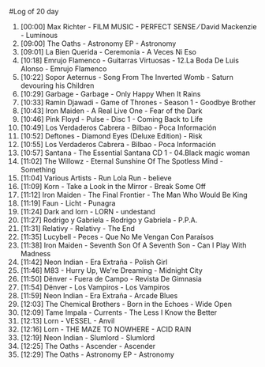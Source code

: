 #Log of 20 day

1. [00:00] Max Richter - FILM MUSIC - PERFECT SENSE ⁄ David Mackenzie - Luminous
1. [09:00] The Oaths - Astronomy EP - Astronomy
1. [09:01] La Bien Querida - Ceremonia - A Veces Ni Eso
1. [10:18] Emrujo Flamenco - Guitarras Virtuosas - 12.La Boda De Luis Alonso - Emrujo Flamenco
1. [10:22] Sopor Aeternus - Song From The Inverted Womb - Saturn devouring his Children
1. [10:29] Garbage - Garbage - Only Happy When It Rains
1. [10:33] Ramin Djawadi - Game of Thrones - Season 1 - Goodbye Brother
1. [10:43] Iron Maiden - A Real Live One - Fear of the Dark
1. [10:46] Pink Floyd - Pulse - Disc 1 - Coming Back to Life
1. [10:49] Los Verdaderos Cabrera - Bilbao - Poca Información
1. [10:52] Deftones - Diamond Eyes (Deluxe Edition) - Risk
1. [10:55] Los Verdaderos Cabrera - Bilbao - Poca Información
1. [10:57] Santana - The Essential Santana CD 1 - 04.Black magic woman
1. [11:02] The Willowz - Eternal Sunshine Of The Spotless Mind - Something
1. [11:04] Various Artists - Run Lola Run - believe
1. [11:09] Korn - Take a Look in the Mirror - Break Some Off
1. [11:12] Iron Maiden - The Final Frontier - The Man Who Would Be King
1. [11:19] Faun - Licht - Punagra
1. [11:24] Dark and lorn - LORN - undestand
1. [11:27] Rodrigo y Gabriela - Rodrigo y Gabriela - P.P.A.
1. [11:31] Relativy - Relativy - The End
1. [11:35] Lucybell - Peces - Que No Me Vengan Con Paraísos
1. [11:38] Iron Maiden - Seventh Son Of A Seventh Son - Can I Play With Madness
1. [11:42] Neon Indian - Era Extraña - Polish Girl
1. [11:46] M83 - Hurry Up, We're Dreaming - Midnight City
1. [11:50] Dënver - Fuera de Campo - Revista De Gimnasia
1. [11:54] Dënver - Los Vampiros - Los Vampiros
1. [11:59] Neon Indian - Era Extraña - Arcade Blues
1. [12:03] The Chemical Brothers - Born in the Echoes - Wide Open
1. [12:09] Tame Impala - Currents - The Less I Know the Better
1. [12:13] Lorn - VESSEL - Anvil
1. [12:16] Lorn - THE MAZE TO NOWHERE - ACID RAIN
1. [12:19] Neon Indian - Slumlord - Slumlord
1. [12:25] The Oaths - Ascender - Ascender
1. [12:29] The Oaths - Astronomy EP - Astronomy
